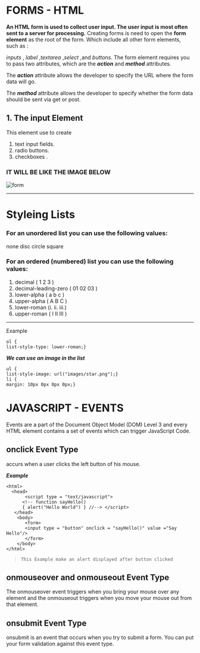 # FORMS - HTML 
**An HTML form is used to collect user input. The user input is most often sent to a server for processing.**
Creating forms is need to open the **form element** as the root of the form.
Which include all other form elements, such as :

*inputs* , *label* ,*textarea* ,*select* ,and *buttons*.
The form element requires you to pass two attributes, which are the ***action*** and ***method*** attributes.

The ***action*** attribute allows the developer to specify the URL where the form data will go.

The ***method*** attribute allows the developer to specify whether the form data should be sent via get or post.

  ## 1. The input Element
This element use to create 
1. text input fields.
1.  radio buttons.
1. checkboxes  . 

### IT WILL BE LIKE THE IMAGE BELOW 

![form](https://www.htmlgoodies.com/wp-content/uploads/2021/04/HTML-Form.png)

----------------------------------

# Styleing Lists

### For an unordered list you can use the following values:
 none
 disc
 circle
 square

### For an ordered (numbered) list you can use the following values:
1. decimal  ( 1 2 3 ) 
1. decimal-leading-zero ( 01 02 03 ) 
1. lower-alpha ( a b c ) 
1. upper-alpha ( A B C ) 
1. lower-roman (i. ii. iii.)
1. upper-roman  ( I II III )

-------
Example 
```
ol {
list-style-type: lower-roman;}
```

***We can use an image in the list***  

```
ul {
list-style-image: url("images/star.png");}
li {
margin: 10px 0px 0px 0px;}

```

# JAVASCRIPT - EVENTS
Events are a part of the Document Object Model (DOM) Level 3 and every HTML element contains a set of events which can trigger JavaScript Code.
## onclick Event Type
accurs when a user clicks the left button of his mouse.

***Example***
```
<html> 
  <head>
       <script type = "text/javascript"> 
      <!-- function sayHello() 
      { alert("Hello World") } //--> </script> 
   </head>
    <body> 
       <form>
       <input type = "button" onclick = "sayHello()" value ="Say Hello"/>
       </form> 
    </body> 
</html> 
```

> `This Example make an alert displayed after button clicked`


## onmouseover and onmouseout Event Type
The onmouseover event triggers when you bring your mouse over any element 
and the onmouseout triggers when you move your mouse out from that element.
## onsubmit Event Type
onsubmit is an event that occurs when you try to submit a form. You can put your form validation against this event type.


 